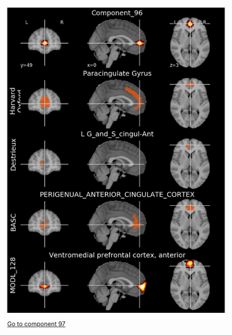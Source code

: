 


![96](preliminary/96.jpg "Component 96")

[Go to component 97](https://parietal-inria.github.io/MODL_atlas/1024/97 "Component 97")